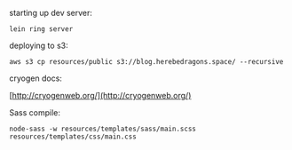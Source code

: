 starting up dev server:

`lein ring server`

deploying to s3:

`aws s3 cp resources/public s3://blog.herebedragons.space/ --recursive`

cryogen docs:

[http://cryogenweb.org/](http://cryogenweb.org/)

Sass compile:

`node-sass -w resources/templates/sass/main.scss resources/templates/css/main.css`